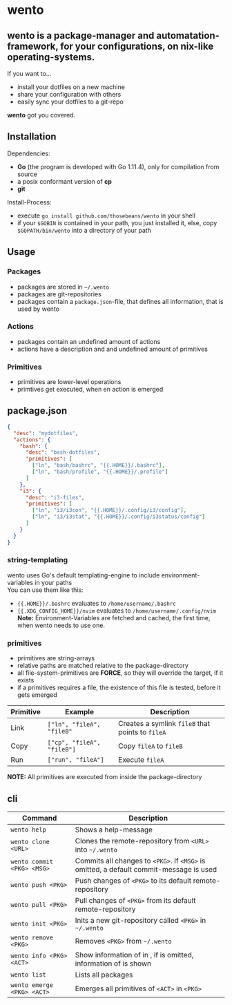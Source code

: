 # wento
wento is a package-manager and automatation-framework, for your configurations, on nix-like operating-systems.  
--
If you want to...
- install your dotfiles on a new machine
- share your configuration with others
- easily sync your dotfiles to a git-repo

**wento** got you covered.


## Installation
Dependencies:
- **Go** (the program is developed with Go 1.11.4), only for compilation from source
- a posix conformant version of **cp**
- **git**

Install-Process:
- execute `go install github.com/thosebeans/wento` in your shell
- if your `$GOBIN` is contained in your path, you just installed it, else, copy `$GOPATH/bin/wento` into a directory of your path

## Usage
### Packages
- packages are stored in `~/.wento`
- packages are git-repositories
- packages contain a `package.json`-file, that defines all information, that is used by wento
### Actions
- packages contain an undefined amount of actions
- actions have a description and and undefined amount of primitives
### Primitives
- primitives are lower-level operations
- primtives get executed, when en action is emerged

## package.json
```json
{
  "desc": "mydotfiles",
  "actions": {
    "bash": {
      "desc": "bash-dotfiles",
      "primitives": [
        ["ln", "bash/bashrc", "{{.HOME}}/.bashrc"],
        ["ln", "bash/profile", "{{.HOME}}/.profile"]
      ]
    },
    "i3": {
      "desc": "i3-files",
      "primitives": [
        ["ln", "i3/i3con", "{{.HOME}}/.config/i3/config"],
        ["ln", "i3/i3stat", "{{.HOME}}/.config/i3status/config"]
      ]
    }
  }
}
```

### string-templating
wento uses Go's default templating-engine to include environment-variables in your paths  
You can use them like this:  
- `{{.HOME}}/.bashrc` evaluates to `/home/username/.bashrc`  
- `{{.XDG_CONFIG_HOME}}/nvim` evaluates to `/home/username/.config/nvim`  
**Note:** Environment-Variables are fetched and cached, the first time, when wento needs to use one.

### primitives
- primitives are string-arrays
- relative paths are matched relative to the package-directory
- all file-system-primitives are **FORCE**, so they will override the target, if it exists
- if a primitives requires a file, the existence of this file is tested, before it gets emerged

| Primitive | Example | Description |
|--|--|--|
| Link | `["ln", "fileA", "fileB"` | Creates a symlink `fileB` that points to `fileA` |
| Copy | `["cp", "fileA", "fileB"]`| Copy `fileA` to `fileB` |
| Run | `["run", "fileA"]` | Execute `fileA` |

**NOTE:** All primitives are executed from inside the package-directory

## cli
| Command | Description |
|--|--|
| `wento help` | Shows a help-message |
| `wento clone <URL>` | Clones the remote-repository from `<URL>` into `~/.wento` |
| `wento commit <PKG> <MSG>` | Commits all changes to `<PKG>`. If `<MSG>` is omitted, a default commit-message is used |
| `wento push <PKG>` | Push changes of `<PKG>` to its default remote-repository |
| `wento pull <PKG>` | Pull changes of `<PKG>` from its default remote-repository |
| `wento init <PKG>` | Inits a new git-repository called `<PKG>` in `~/.wento` |
| `wento remove <PKG>` | Removes `<PKG>` from `~/.wento` |
| `wento info <PKG> <ACT>` | Show information of <ACT> in <PKG>, if <ACT> is omitted, information of <PKG> is shown |
| `wento list` | Lists all packages |
| `wento emerge <PKG> <ACT>` | Emerges all primitives of `<ACT>` in `<PKG>` |
